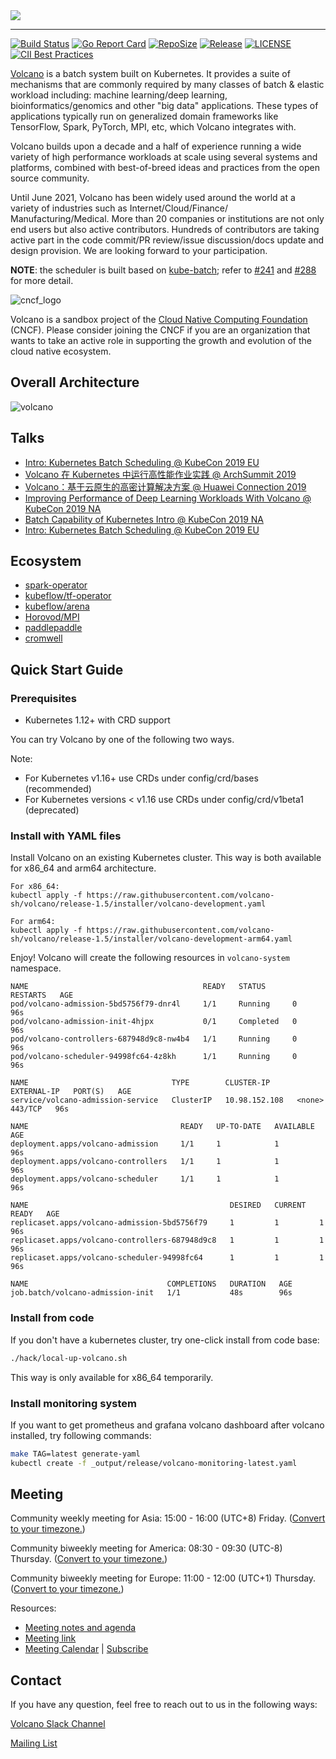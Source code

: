 <a href="https://volcano.sh/">
    <img src="https://raw.githubusercontent.com/volcano-sh/volcano/master/docs/images/volcano-horizontal-color.png"/>
</a>

-------

[![Build Status](https://travis-ci.org/volcano-sh/volcano.svg?branch=master)](https://travis-ci.org/volcano-sh/volcano)
[![Go Report Card](https://goreportcard.com/badge/github.com/volcano-sh/volcano)](https://goreportcard.com/report/github.com/volcano-sh/volcano)
[![RepoSize](https://img.shields.io/github/repo-size/volcano-sh/volcano.svg)](https://github.com/volcano-sh/volcano)
[![Release](https://img.shields.io/github/release/volcano-sh/volcano.svg)](https://github.com/volcano-sh/volcano/releases)
[![LICENSE](https://img.shields.io/github/license/volcano-sh/volcano.svg)](https://github.com/volcano-sh/volcano/blob/master/LICENSE)
[![CII Best Practices](https://bestpractices.coreinfrastructure.org/projects/3012/badge)](https://bestpractices.coreinfrastructure.org/projects/3012)


[Volcano](https://volcano.sh/) is a batch system built on Kubernetes. It provides a suite of mechanisms that are commonly required by
many classes of batch & elastic workload including: machine learning/deep learning, bioinformatics/genomics and
other "big data" applications. These types of applications typically run on generalized domain frameworks like
TensorFlow, Spark, PyTorch, MPI, etc, which Volcano integrates with.

Volcano builds upon a decade and a half of experience running a wide
variety of high performance workloads at scale using several systems
and platforms, combined with best-of-breed ideas and practices from
the open source community.

Until June 2021, Volcano has been widely used around the world at a variety of industries such as Internet/Cloud/Finance/
Manufacturing/Medical. More than 20 companies or institutions are not only end users but also active contributors. Hundreds
of contributors are taking active part in the code commit/PR review/issue discussion/docs update and design provision. We
are looking forward to your participation.

**NOTE**: the scheduler is built based on [kube-batch](https://github.com/kubernetes-sigs/kube-batch);
refer to [#241](https://github.com/volcano-sh/volcano/issues/241) and [#288](https://github.com/volcano-sh/volcano/pull/288) for more detail.

![cncf_logo](docs/images/cncf-logo.png)

Volcano is a sandbox project of the [Cloud Native Computing Foundation](https://cncf.io/) (CNCF). Please consider joining the CNCF if you are an organization that wants to take an active role in supporting the growth and evolution of the cloud native ecosystem. 

## Overall Architecture

![volcano](docs/images/volcano-architecture.png)

## Talks

- [Intro: Kubernetes Batch Scheduling @ KubeCon 2019 EU](https://sched.co/MPi7)
- [Volcano 在 Kubernetes 中运行高性能作业实践 @ ArchSummit 2019](https://archsummit.infoq.cn/2019/shenzhen/presentation/1817)
- [Volcano：基于云原生的高密计算解决方案 @ Huawei Connection 2019](https://agenda.events.huawei.com/2019/cn/minisite/agenda.html#dayTab=day7&tagName=%7B%22language%22%3A%22Cn%22%7D&seminarId=1743)
- [Improving Performance of Deep Learning Workloads With Volcano @ KubeCon 2019 NA](https://sched.co/UaZi)
- [Batch Capability of Kubernetes Intro @ KubeCon 2019 NA](https://sched.co/Uajv)
- [Intro: Kubernetes Batch Scheduling @ KubeCon 2019 EU](https://sched.co/MPi7)


## Ecosystem

- [spark-operator](https://github.com/GoogleCloudPlatform/spark-on-k8s-operator/blob/master/docs/volcano-integration.md)
- [kubeflow/tf-operator](https://www.kubeflow.org/docs/use-cases/job-scheduling/)
- [kubeflow/arena](https://github.com/kubeflow/arena/blob/master/docs/training/volcanojob/volcanojob.md)
- [Horovod/MPI](https://github.com/volcano-sh/volcano/tree/master/example/integrations/mpi)
- [paddlepaddle](https://github.com/volcano-sh/volcano/tree/master/example/integrations/paddlepaddle)
- [cromwell](https://github.com/broadinstitute/cromwell/blob/develop/docs/backends/Volcano.md)

## Quick Start Guide

### Prerequisites

- Kubernetes 1.12+ with CRD support


You can try Volcano by one of the following two ways.

Note: 
* For Kubernetes v1.16+ use CRDs under config/crd/bases (recommended)
* For Kubernetes versions < v1.16 use CRDs under config/crd/v1beta1 (deprecated)

### Install with YAML files

Install Volcano on an existing Kubernetes cluster. This way is both available for x86_64 and arm64 architecture.

```
For x86_64:
kubectl apply -f https://raw.githubusercontent.com/volcano-sh/volcano/release-1.5/installer/volcano-development.yaml

For arm64:
kubectl apply -f https://raw.githubusercontent.com/volcano-sh/volcano/release-1.5/installer/volcano-development-arm64.yaml
```

Enjoy! Volcano will create the following resources in `volcano-system` namespace.


```
NAME                                       READY   STATUS      RESTARTS   AGE
pod/volcano-admission-5bd5756f79-dnr4l     1/1     Running     0          96s
pod/volcano-admission-init-4hjpx           0/1     Completed   0          96s
pod/volcano-controllers-687948d9c8-nw4b4   1/1     Running     0          96s
pod/volcano-scheduler-94998fc64-4z8kh      1/1     Running     0          96s

NAME                                TYPE        CLUSTER-IP      EXTERNAL-IP   PORT(S)   AGE
service/volcano-admission-service   ClusterIP   10.98.152.108   <none>        443/TCP   96s

NAME                                  READY   UP-TO-DATE   AVAILABLE   AGE
deployment.apps/volcano-admission     1/1     1            1           96s
deployment.apps/volcano-controllers   1/1     1            1           96s
deployment.apps/volcano-scheduler     1/1     1            1           96s

NAME                                             DESIRED   CURRENT   READY   AGE
replicaset.apps/volcano-admission-5bd5756f79     1         1         1       96s
replicaset.apps/volcano-controllers-687948d9c8   1         1         1       96s
replicaset.apps/volcano-scheduler-94998fc64      1         1         1       96s

NAME                               COMPLETIONS   DURATION   AGE
job.batch/volcano-admission-init   1/1           48s        96s

```

### Install from code

If you don't have a kubernetes cluster, try one-click install from code base:

```bash
./hack/local-up-volcano.sh
```

This way is only available for x86_64 temporarily.

### Install monitoring system

If you want to get prometheus and grafana volcano dashboard after volcano installed, try following commands:

```bash
make TAG=latest generate-yaml
kubectl create -f _output/release/volcano-monitoring-latest.yaml
```

## Meeting

Community weekly meeting for Asia: 15:00 - 16:00 (UTC+8) Friday. ([Convert to your timezone.](https://www.thetimezoneconverter.com/?t=10%3A00&tz=GMT%2B8&))

Community biweekly meeting for America: 08:30 - 09:30 (UTC-8) Thursday. ([Convert to your timezone.](https://www.thetimezoneconverter.com/?t=10%3A00&tz=GMT%2B8&))

Community biweekly meeting for Europe: 11:00 - 12:00 (UTC+1) Thursday. ([Convert to your timezone.](https://www.thetimezoneconverter.com/?t=10%3A00&tz=GMT%2B8&))

Resources:
- [Meeting notes and agenda](https://docs.google.com/document/d/1YLbF8zjZBiR9PbXQPB22iuc_L0Oui5A1lddVfRnZrqs/edit)
- [Meeting link](https://zoom.us/j/91804791393)
- [Meeting Calendar](https://calendar.google.com/calendar/b/1/embed?src=volcano.sh.bot@gmail.com) | [Subscribe](https://calendar.google.com/calendar/b/1?cid=dm9sY2Fuby5zaC5ib3RAZ21haWwuY29t)

## Contact

If you have any question, feel free to reach out to us in the following ways:

[Volcano Slack Channel](https://volcano-sh.slack.com)

[Mailing List](https://groups.google.com/forum/#!forum/volcano-sh)

